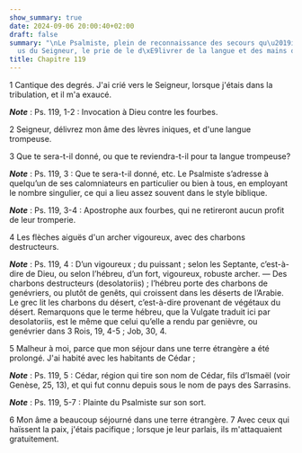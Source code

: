 ```yaml
---
show_summary: true
date: 2024-09-06 20:00:40+02:00
draft: false
summary: "\nLe Psalmiste, plein de reconnaissance des secours qu\u2019il a re\xE7\
  us du Seigneur, le prie de le d\xE9livrer de la langue et des mains de ses ennemis.\n"
title: Chapitre 119
---
```





1 Cantique des degrés. J'ai crié vers le Seigneur, lorsque j'étais dans la tribulation, et il m'a exaucé.

***Note*** :  Ps. 119, 1-2 : Invocation à Dieu contre les fourbes.


2 Seigneur, délivrez mon âme des lèvres iniques, et d'une langue trompeuse.


3 Que te sera-t-il donné, ou que te reviendra-t-il pour ta langue trompeuse?

***Note*** :  Ps. 119, 3 : Que te sera-t-il donné, etc. Le Psalmiste s’adresse à quelqu’un de ses calomniateurs en particulier ou bien à tous, en employant le nombre singulier, ce qui a lieu assez souvent dans le style biblique.

***Note*** :  Ps. 119, 3-4 : Apostrophe aux fourbes, qui ne retireront aucun profit de leur tromperie.

4 Les flèches aiguës d'un archer vigoureux, avec des charbons destructeurs.

***Note*** :  Ps. 119, 4 : D’un vigoureux ; du puissant ; selon les Septante, c’est-à-dire de Dieu, ou selon l’hébreu, d’un fort, vigoureux, robuste archer. ― Des charbons destructeurs (desolatoriis) ; l’hébreu porte des charbons de genévriers, ou plutôt de genêts, qui croissent dans les déserts de l’Arabie. Le grec lit les charbons du désert, c’est-à-dire provenant de végétaux du désert. Remarquons que le terme hébreu, que la Vulgate traduit ici par desolatoriis, est le même que celui qu’elle a rendu par genièvre, ou genévrier dans 3 Rois, 19, 4-5 ; Job, 30, 4.


5 Malheur à moi, parce que mon séjour dans une terre étrangère a été prolongé. J'ai habité avec les habitants de Cédar ;

***Note*** :  Ps. 119, 5 : Cédar, région qui tire son nom de Cédar, fils d’Ismaël (voir Genèse, 25, 13), et qui fut connu depuis sous le nom de pays des Sarrasins.

***Note*** :  Ps. 119, 5-7 : Plainte du Psalmiste sur son sort.

6 Mon âme a beaucoup séjourné dans une terre étrangère. 7 Avec ceux qui haïssent la paix, j'étais pacifique ; lorsque je leur parlais, ils m'attaquaient gratuitement.

